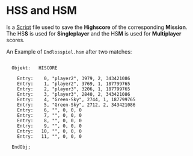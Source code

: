 # HSS and HSM #

Is a [Script](./script.md) file used to save the **Highscore** of the corresponding **Mission**. The HS**S** is used for **Singleplayer** and the HS**M** is used for **Multiplayer** scores.

An Example of `Endlosspiel.hsm` after two matches:
```

  Objekt:   HISCORE

    Entry:    0, "player2", 3979, 2, 343421086
    Entry:    1, "player2", 3769, 1, 187799765
    Entry:    2, "player3", 3206, 1, 187799765
    Entry:    3, "player3", 2840, 2, 343421086
    Entry:    4, "Green-Sky", 2744, 1, 187799765
    Entry:    5, "Green-Sky", 2712, 2, 343421086
    Entry:    6, "", 0, 0, 0
    Entry:    7, "", 0, 0, 0
    Entry:    8, "", 0, 0, 0
    Entry:    9, "", 0, 0, 0
    Entry:   10, "", 0, 0, 0
    Entry:   11, "", 0, 0, 0
  
  EndObj;


```

